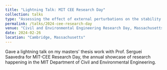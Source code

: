 ```yaml
---
title: "Lightning Talk: MIT CEE Research Day"
collection: talks
type: "Assessing the effect of external perturbations on the stability of microbiota"
permalink: /talks/2024-cee-research-day
venue: "Civil and Environmental Engineering Research Day, Massachusetts Institute of Technology"
date: 2024-02-26
location: "Cambridge, Massachusetts"
---
```


Gave a lightning talk on my masters' thesis work with Prof. Serguei Saavedra for MIT-CEE Research Day, the annual showcase of research happening in the MIT Department of Civil and Environmental Engineering.
